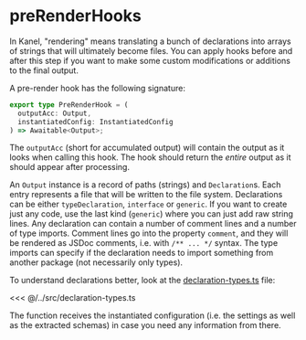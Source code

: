 # preRenderHooks

In Kanel, "rendering" means translating a bunch of declarations into arrays of strings that will ultimately become files.
You can apply hooks before and after this step if you want to make some custom modifications or additions to the final output.

A pre-render hook has the following signature:

```typescript
export type PreRenderHook = (
  outputAcc: Output,
  instantiatedConfig: InstantiatedConfig
) => Awaitable<Output>;
```

The `outputAcc` (short for accumulated output) will contain the output as it looks when calling this hook. The hook should return the _entire_ output as it should appear after processing.

An `Output` instance is a record of paths (strings) and `Declaration`s. Each entry represents a file that will be written to the file system. Declarations can be either `typeDeclaration`, `interface` or `generic`. If you want to create just any code, use the last kind (`generic`) where you can just add raw string lines.
Any declaration can contain a number of comment lines and a number of type imports. Comment lines go into the property `comment`, and they will be rendered as JSDoc comments, i.e. with `/** ... */` syntax. The type imports can specify if the declaration needs to import something from another package (not necessarily only types).

To understand declarations better, look at the [declaration-types.ts](../src/declaration-types.ts) file:

<<< @/../src/declaration-types.ts

The function receives the instantiated configuration (i.e. the settings as well as the extracted schemas) in case you need any information from there.
